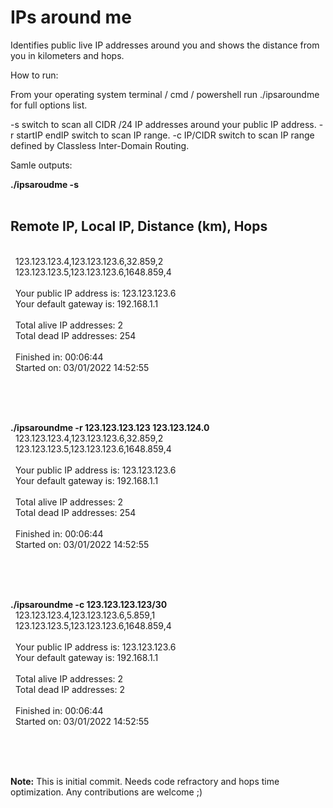 # IPs around me
Identifies public live IP addresses around you and shows the distance from you in kilometers and hops.

How to run:

From your operating system terminal / cmd / powershell run ./ipsaroundme for full options list.

-s switch to scan all CIDR  /24 IP addresses around your public IP address.
-r startIP endIP switch to scan IP range.
-c IP/CIDR switch to scan IP range defined by Classless Inter-Domain Routing.


Samle outputs:

**./ipsaroudme -s**
\
&nbsp;

Remote IP, Local IP, Distance (km), Hops
----------------------------------------
\
&nbsp;
123.123.123.4,123.123.123.6,32.859,2
\
&nbsp;
123.123.123.5,123.123.123.6,1648.859,4
\
&nbsp;
\
&nbsp;
Your public IP address is: 123.123.123.6
\
&nbsp;
Your default gateway is: 192.168.1.1
\
&nbsp;
\
&nbsp;
Total alive IP addresses: 2
\
&nbsp;
Total dead IP addresses: 254
\
&nbsp;
\
&nbsp;
Finished in: 00:06:44
\
&nbsp;
Started on: 03/01/2022 14:52:55

\
&nbsp;
\
&nbsp;


**./ipsaroundme -r 123.123.123.123 123.123.124.0**
\
&nbsp;
123.123.123.4,123.123.123.6,32.859,2
\
&nbsp;
123.123.123.5,123.123.123.6,1648.859,4
\
&nbsp;
\
&nbsp;
Your public IP address is: 123.123.123.6
\
&nbsp;
Your default gateway is: 192.168.1.1
\
&nbsp;
\
&nbsp;
Total alive IP addresses: 2
\
&nbsp;
Total dead IP addresses: 254
\
&nbsp;
\
&nbsp;
Finished in: 00:06:44
\
&nbsp;
Started on: 03/01/2022 14:52:55

\
&nbsp;
\
&nbsp;

**./ipsaroundme -c 123.123.123.123/30**
\
&nbsp;
123.123.123.4,123.123.123.6,5.859,1
\
&nbsp;
123.123.123.5,123.123.123.6,1648.859,4
\
&nbsp;
\
&nbsp;
Your public IP address is: 123.123.123.6
\
&nbsp;
Your default gateway is: 192.168.1.1
\
&nbsp;
\
&nbsp;
Total alive IP addresses: 2
\
&nbsp;
Total dead IP addresses: 2
\
&nbsp;
\
&nbsp;
Finished in: 00:06:44
\
&nbsp;
Started on: 03/01/2022 14:52:55

\
&nbsp;
\
&nbsp;


**Note:** This is initial commit. Needs code refractory and hops time optimization. Any contributions are welcome ;)
